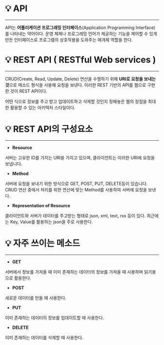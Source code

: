 # 💡 API

---

API는 **어플리케이션 프로그래밍 인터페이스**(Application Programming Interface)를 나타내는 약어이다. 운영 체제나 프로그래밍 언어가 제공하는 기능을 제어할 수 있게 만든 인터페이스로 프로그램의 상호작용을 도와주는 매개체 역할을 한다.

# 💡 REST API ( RESTful Web services )

---

CRUD(Create, Read, Update, Delete) 연산을 수행하기 위해 **URI로 요청을 보내는 것**으로 메소드 형식을 사용해 요청을 보낸다. 이러한 REST 기반의 API를 웹으로 구현한 것이 REST API이다.

어떤 식으로 정보를 주고 받고 업데이트하고 삭제할 것인지 정해놓은 웹의 장점을 최대한 활용할 수 있는 아키텍처 스타일이다.

# 💡 REST API의 구성요소

---

- **Resource**

서버는 고유한 ID를 가지는 URI을 가지고 있으며, 클라이언트는 이러한 URI에 요청을 보냅니다.

- **Method**

서버에 요청을 보내기 위한 방식으로 GET, POST, PUT, DELETE등이 있습니다. CRUD 연산 중에서 처리를 위한 연산에 맞는 Method를 사용하여 서버에 요청을 보낸다.

- **Representation of Resource**

클라이언트와 서버가 데이터를 주고받는 형태로 json, xml, text, rss 등이 있다. 최근에는 Key, Value를 활용하는 json을 주로 사용한다.

# 💡 자주 쓰이는 메소드

---

- **GET**

서버에서 정보를 가져올 때 이미 존재하는 데이터의 정보를 가져올 때 사용하며 읽기용으로 활용한다.

- **POST**

새로운 데이터를 만들 때 사용한다.

- **PUT**

이미 존재하는 데이터의 정보를 업데이트할 때 사용한다.

- **DELETE**

이미 존재하는 데이터를 삭제할 때 사용한다.
